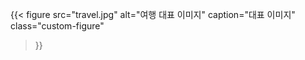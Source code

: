 {{< figure
  src="travel.jpg"
  alt="여행 대표 이미지"
  caption="<i class='fas fa-image'></i>대표 이미지"
  class="custom-figure"
>}}